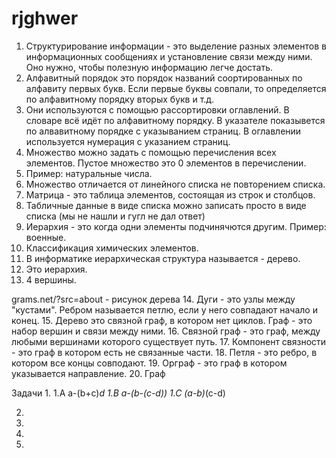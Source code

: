 # rjghwer
1. Структурирование информации - это выделение разных элементов в информационных сообщениях и установление связи между ними. Оно нужно, чтобы полезную информацию легче достать.
2. Алфавитный порядок это порядок названий соортированных по алфавиту первых букв. Если первые буквы совпали, то определяется по алфавитному порядку вторых букв и т.д.
3. Они используются с помощью рассортировки оглавлений. В словаре всё идёт по алфавитному порядку. В указателе показывется по алвавитному порядке с указыванием страниц. В оглавлении используется нумерация с указанием страниц.
4. Множество можно задать с помощью перечисления всех элементов. Пустое множество это 0 элементов в перечислении.
5. Пример: натуральные числа.
6. Множество отличается от линейного списка не повторением списка.
7. Матрица - это таблица элементов, состоящая из строк и столбцов.
8. Табличные данные в виде списка можно записать просто в виде списка (мы не нашли и гугл не дал ответ)
9. Иерархия - это когда одни элементы подчинячются другим. Пример: военные.
10.  Классификация химических элементов.
11.  В информатике иерархическая структура называется - дерево.
12.  Это иерархия.
13.  4 вершины. <mxfile host="app.diagrams.net" agent="Mozilla/5.0 (Windows NT 10.0; Win64; x64) AppleWebKit/537.36 (KHTML, like Gecko) Chrome/126.0.0.0 YaBrowser/24.7.0.0 Safari/537.36" version="24.7.12">
  <diagram name="Страница — 1" id="AcJIb8mFn82fD-Ifwf1u">
    <mxGraphModel dx="794" dy="711" grid="1" gridSize="10" guides="1" tooltips="1" connect="1" arrows="1" fold="1" page="1" pageScale="1" pageWidth="827" pageHeight="1169" math="0" shadow="0">
      <root>
        <mxCell id="0" />
        <mxCell id="1" parent="0" />
        <mxCell id="fIg4PxcfmCc_s5A0I0KJ-1" value="" style="ellipse;whiteSpace=wrap;html=1;aspect=fixed;" vertex="1" parent="1">
          <mxGeometry x="70" y="30" width="80" height="80" as="geometry" />
        </mxCell>
        <mxCell id="fIg4PxcfmCc_s5A0I0KJ-2" value="" style="ellipse;whiteSpace=wrap;html=1;aspect=fixed;" vertex="1" parent="1">
          <mxGeometry x="220" y="30" width="80" height="80" as="geometry" />
        </mxCell>
        <mxCell id="fIg4PxcfmCc_s5A0I0KJ-3" value="" style="ellipse;whiteSpace=wrap;html=1;aspect=fixed;" vertex="1" parent="1">
          <mxGeometry x="374" y="30" width="80" height="80" as="geometry" />
        </mxCell>
        <mxCell id="fIg4PxcfmCc_s5A0I0KJ-4" value="" style="ellipse;whiteSpace=wrap;html=1;aspect=fixed;" vertex="1" parent="1">
          <mxGeometry x="540" y="30" width="80" height="80" as="geometry" />
        </mxCell>
        <mxCell id="fIg4PxcfmCc_s5A0I0KJ-11" style="edgeStyle=orthogonalEdgeStyle;rounded=0;orthogonalLoop=1;jettySize=auto;html=1;exitX=0;exitY=0;exitDx=0;exitDy=0;entryX=0.5;entryY=1;entryDx=0;entryDy=0;" edge="1" parent="1" source="fIg4PxcfmCc_s5A0I0KJ-5" target="fIg4PxcfmCc_s5A0I0KJ-1">
          <mxGeometry relative="1" as="geometry" />
        </mxCell>
        <mxCell id="fIg4PxcfmCc_s5A0I0KJ-12" style="edgeStyle=orthogonalEdgeStyle;rounded=0;orthogonalLoop=1;jettySize=auto;html=1;exitX=0.5;exitY=0;exitDx=0;exitDy=0;entryX=0.5;entryY=1;entryDx=0;entryDy=0;" edge="1" parent="1" source="fIg4PxcfmCc_s5A0I0KJ-5" target="fIg4PxcfmCc_s5A0I0KJ-2">
          <mxGeometry relative="1" as="geometry" />
        </mxCell>
        <mxCell id="fIg4PxcfmCc_s5A0I0KJ-13" style="edgeStyle=orthogonalEdgeStyle;rounded=0;orthogonalLoop=1;jettySize=auto;html=1;exitX=0.5;exitY=0;exitDx=0;exitDy=0;entryX=0.5;entryY=1;entryDx=0;entryDy=0;" edge="1" parent="1" source="fIg4PxcfmCc_s5A0I0KJ-5" target="fIg4PxcfmCc_s5A0I0KJ-3">
          <mxGeometry relative="1" as="geometry" />
        </mxCell>
        <mxCell id="fIg4PxcfmCc_s5A0I0KJ-14" style="edgeStyle=orthogonalEdgeStyle;rounded=0;orthogonalLoop=1;jettySize=auto;html=1;exitX=1;exitY=0;exitDx=0;exitDy=0;entryX=0.5;entryY=1;entryDx=0;entryDy=0;" edge="1" parent="1" source="fIg4PxcfmCc_s5A0I0KJ-5" target="fIg4PxcfmCc_s5A0I0KJ-4">
          <mxGeometry relative="1" as="geometry" />
        </mxCell>
        <mxCell id="fIg4PxcfmCc_s5A0I0KJ-5" value="" style="ellipse;whiteSpace=wrap;html=1;aspect=fixed;" vertex="1" parent="1">
          <mxGeometry x="300" y="220" width="80" height="80" as="geometry" />
        </mxCell>
        <mxCell id="fIg4PxcfmCc_s5A0I0KJ-10" style="edgeStyle=orthogonalEdgeStyle;rounded=0;orthogonalLoop=1;jettySize=auto;html=1;exitX=0.5;exitY=0;exitDx=0;exitDy=0;entryX=0.5;entryY=1;entryDx=0;entryDy=0;" edge="1" parent="1" source="fIg4PxcfmCc_s5A0I0KJ-6" target="fIg4PxcfmCc_s5A0I0KJ-5">
          <mxGeometry relative="1" as="geometry" />
        </mxCell>
        <mxCell id="fIg4PxcfmCc_s5A0I0KJ-6" value="" style="ellipse;whiteSpace=wrap;html=1;aspect=fixed;" vertex="1" parent="1">
          <mxGeometry x="300" y="430" width="80" height="80" as="geometry" />
        </mxCell>
        <mxCell id="fIg4PxcfmCc_s5A0I0KJ-15" value="Лист" style="text;html=1;align=center;verticalAlign=middle;whiteSpace=wrap;rounded=0;" vertex="1" parent="1">
          <mxGeometry x="70" y="50" width="80" height="40" as="geometry" />
        </mxCell>
        <mxCell id="fIg4PxcfmCc_s5A0I0KJ-16" value="Лист" style="text;html=1;align=center;verticalAlign=middle;whiteSpace=wrap;rounded=0;" vertex="1" parent="1">
          <mxGeometry x="220" y="50" width="80" height="40" as="geometry" />
        </mxCell>
        <mxCell id="fIg4PxcfmCc_s5A0I0KJ-17" value="Лист" style="text;html=1;align=center;verticalAlign=middle;whiteSpace=wrap;rounded=0;" vertex="1" parent="1">
          <mxGeometry x="374" y="50" width="80" height="40" as="geometry" />
        </mxCell>
        <mxCell id="fIg4PxcfmCc_s5A0I0KJ-18" value="Лист" style="text;html=1;align=center;verticalAlign=middle;whiteSpace=wrap;rounded=0;" vertex="1" parent="1">
          <mxGeometry x="540" y="50" width="80" height="40" as="geometry" />
        </mxCell>
        <mxCell id="fIg4PxcfmCc_s5A0I0KJ-19" value="Стебель&lt;span style=&quot;color: rgba(0, 0, 0, 0); font-family: monospace; font-size: 0px; text-align: start; text-wrap: nowrap;&quot;&gt;%3CmxGraphModel%3E%3Croot%3E%3CmxCell%20id%3D%220%22%2F%3E%3CmxCell%20id%3D%221%22%20parent%3D%220%22%2F%3E%3CmxCell%20id%3D%222%22%20value%3D%22%D0%9B%D0%B8%D1%81%D1%82%22%20style%3D%22text%3Bhtml%3D1%3Balign%3Dcenter%3BverticalAlign%3Dmiddle%3BwhiteSpace%3Dwrap%3Brounded%3D0%3B%22%20vertex%3D%221%22%20parent%3D%221%22%3E%3CmxGeometry%20x%3D%22540%22%20y%3D%2250%22%20width%3D%2280%22%20height%3D%2240%22%20as%3D%22geometry%22%2F%3E%3C%2FmxCell%3E%3C%2Froot%3E%3C%2FmxGraphModel%3E&lt;/span&gt;" style="text;html=1;align=center;verticalAlign=middle;whiteSpace=wrap;rounded=0;" vertex="1" parent="1">
          <mxGeometry x="300" y="240" width="80" height="40" as="geometry" />
        </mxCell>
        <mxCell id="fIg4PxcfmCc_s5A0I0KJ-20" value="Лист" style="text;html=1;align=center;verticalAlign=middle;whiteSpace=wrap;rounded=0;" vertex="1" parent="1">
          <mxGeometry x="300" y="450" width="80" height="40" as="geometry" />
        </mxCell>
      </root>
    </mxGraphModel>
  </diagram>
</mxfile>
grams.net/?src=about - рисунок дерева
14.  Дуги - это узлы между "кустами". Ребром называется петлю, если у него совпадают начало и конец. 
15.  Дерево это связной граф, в котором нет циклов. Граф - это набор вершин и связи между ними.
16.  Связной граф - это граф, между любыми вершинами которого существует путь.
17.  Компонент связности - это граф в котором есть не связанные части.
18.  Петля - это ребро, в котором все концы совподают.
19.  Орграф - это граф в котором указывается направление.
20.  Граф

Задачи
1.
1.A a-(b+c)*d
1.B a-(b-(c-d))
1.C (a-b)*(c-d)
 
2.

3.

4.

5.
